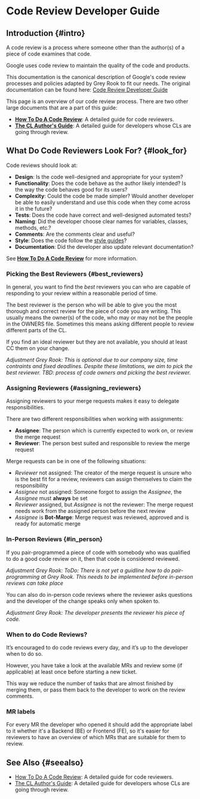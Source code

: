 # Code Review Developer Guide

## Introduction {#intro}

A code review is a process where someone other than the author(s) of a piece of
code examines that code.

Google uses code review to maintain the quality of the code and products.

This documentation is the canonical description of Google's code review
processes and policies adapted by Grey Rook to fit our needs. 
The original documentation can be found here: 
[Code Review Developer Guide](https://github.com/google/eng-practices/blob/master/review/index.md)



This page is an overview of our code review process. There are two other large
documents that are a part of this guide:

-   **[How To Do A Code Review](reviewer/)**: A detailed guide for code
    reviewers.
-   **[The CL Author's Guide](developer/)**: A detailed guide for developers
    whose CLs are going through review.

## What Do Code Reviewers Look For? {#look_for}

Code reviews should look at:

-   **Design**: Is the code well-designed and appropriate for your system?
-   **Functionality**: Does the code behave as the author likely intended? Is
    the way the code behaves good for its users?
-   **Complexity**: Could the code be made simpler? Would another developer be
    able to easily understand and use this code when they come across it in the
    future?
-   **Tests**: Does the code have correct and well-designed automated tests?
-   **Naming**: Did the developer choose clear names for variables, classes,
    methods, etc.?
-   **Comments**: Are the comments clear and useful?
-   **Style**: Does the code follow the
    [style guides](http://google.github.io/styleguide/)?
-   **Documentation**: Did the developer also update relevant documentation?

See **[How To Do A Code Review](reviewer/)** for more information.

### Picking the Best Reviewers {#best_reviewers}

In general, you want to find the *best* reviewers you can who are capable of
responding to your review within a reasonable period of time.

The best reviewer is the person who will be able to give you the most thorough
and correct review for the piece of code you are writing. This usually means the
owner(s) of the code, who may or may not be the people in the OWNERS file.
Sometimes this means asking different people to review different parts of the
CL.

If you find an ideal reviewer but they are not available, you should at least CC
them on your change.

*Adjustment Grey Rook:*
*This is optional due to our company size, time contraints and fixed deadlines.* 
*Despite these limitations, we aim to pick the best reviewer.*
*TBD: process of code owners and picking the best reviewer.*

### Assigning Reviewers {#assigning_reviewers}

Assigning reviewers to your merge requests makes it easy to delegate responsibilities.

There are two different responsibilities when working with assignments:
- **Assignee**: The person which is currently expected to work on, or review the merge request
- **Reviewer**: The person best suited and responsible to review the merge request

Merge requests can be in one of the following situations:
- *Reviewer* not assigned: The creator of the merge request is unsure who is the best fit for a review, reviewers can assign themselves to claim the responsibility
- *Assignee* not assigned: Someone forgot to assign the *Assignee*, the *Assignee* must **always** be set
- *Reviewer* assigned, but *Assignee* is not the reviewer: The merge request needs work from the assigned person before the next review
- *Assignee* is **Bot-Marge**: Merge request was reviewed, approved and is ready for automatic merge

### In-Person Reviews {#in_person}

If you pair-programmed a piece of code with somebody who was qualified to do a
good code review on it, then that code is considered reviewed.

*Adjustment Grey Rook:*
*ToDo: There is not yet a guidline how to do pair-programming at Grey Rook.* 
*This needs to be implemented before in-person reviews can take place* 

You can also do in-person code reviews where the reviewer asks questions and the
developer of the change speaks only when spoken to.

*Adjustment Grey Rook:*
*The developer presents the reviewer his piece of code.* 

### When to do Code Reviews?

It’s encouraged to do code reviews every day, and it’s up to the developer when to do so.

However, you have take a look at the available MRs and review some (if applicable) at least once before starting a new ticket.

This way we reduce the number of tasks that are almost finished by merging them, or pass them back to the developer to work on the review comments.

### MR labels

For every MR the developer who opened it should add the appropriate label to it whether it's a Backend (BE) or Frontend (FE), so it's easier for reviewers to have an overview of which MRs that are suitable for them to review.

## See Also {#seealso}

-   [How To Do A Code Review](reviewer/): A detailed guide for code reviewers.
-   [The CL Author's Guide](developer/): A detailed guide for developers whose
    CLs are going through review.
